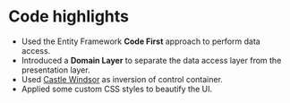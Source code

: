 # Code highlights
* Used the Entity Framework **Code First** approach to perform data access.
* Introduced a **Domain Layer** to separate the data access layer from the presentation layer.
* Used [Castle Windsor](http://www.castleproject.org/projects/windsor/) as inversion of control container.  
* Applied some custom CSS styles to beautify the UI.
